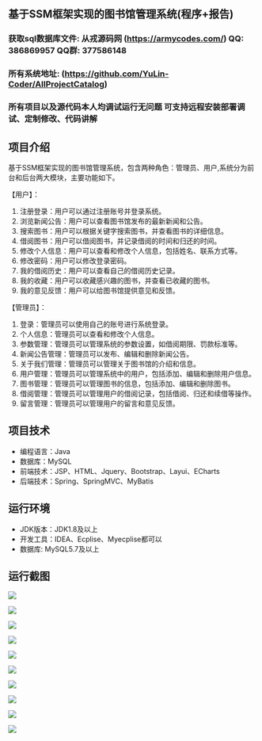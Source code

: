 ## 基于SSM框架实现的图书馆管理系统(程序+报告)

###  获取sql数据库文件: 从戎源码网 (https://armycodes.com/) QQ: 386869957 QQ群: 377586148
###  所有系统地址: (https://github.com/YuLin-Coder/AllProjectCatalog) 
###  所有项目以及源代码本人均调试运行无问题 可支持远程安装部署调试、定制修改、代码讲解

## 项目介绍
基于SSM框架实现的图书馆管理系统，包含两种角色：管理员、用户,系统分为前台和后台两大模块，主要功能如下。

【用户】：
1. 注册登录：用户可以通过注册账号并登录系统。
2. 浏览新闻公告：用户可以查看图书馆发布的最新新闻和公告。
3. 搜索图书：用户可以根据关键字搜索图书，并查看图书的详细信息。
4. 借阅图书：用户可以借阅图书，并记录借阅的时间和归还的时间。
5. 修改个人信息：用户可以查看和修改个人信息，包括姓名、联系方式等。
6. 修改密码：用户可以修改登录密码。
7. 我的借阅历史：用户可以查看自己的借阅历史记录。
8. 我的收藏：用户可以收藏感兴趣的图书，并查看已收藏的图书。
9. 我的意见反馈：用户可以给图书馆提供意见和反馈。

【管理员】：
1. 登录：管理员可以使用自己的账号进行系统登录。
2. 个人信息：管理员可以查看和修改个人信息。
3. 参数管理：管理员可以管理系统的参数设置，如借阅期限、罚款标准等。
4. 新闻公告管理：管理员可以发布、编辑和删除新闻公告。
5. 关于我们管理：管理员可以管理关于图书馆的介绍和信息。
6. 用户管理：管理员可以管理系统中的用户，包括添加、编辑和删除用户信息。
7. 图书管理：管理员可以管理图书的信息，包括添加、编辑和删除图书。
8. 借阅管理：管理员可以管理用户的借阅记录，包括借阅、归还和续借等操作。
9. 留言管理：管理员可以管理用户的留言和意见反馈。

## 项目技术
- 编程语言：Java
- 数据库：MySQL
- 前端技术：JSP、HTML、Jquery、Bootstrap、Layui、ECharts
- 后端技术：Spring、SpringMVC、MyBatis

## 运行环境
- JDK版本：JDK1.8及以上
- 开发工具：IDEA、Ecplise、Myecplise都可以
- 数据库: MySQL5.7及以上

## 运行截图
![](screenshot/1.png)

![](screenshot/2.png)

![](screenshot/3.png)

![](screenshot/4.png)

![](screenshot/5.png)

![](screenshot/6.png)

![](screenshot/7.png)

![](screenshot/8.png)

![](screenshot/9.png)

![](screenshot/10.png)